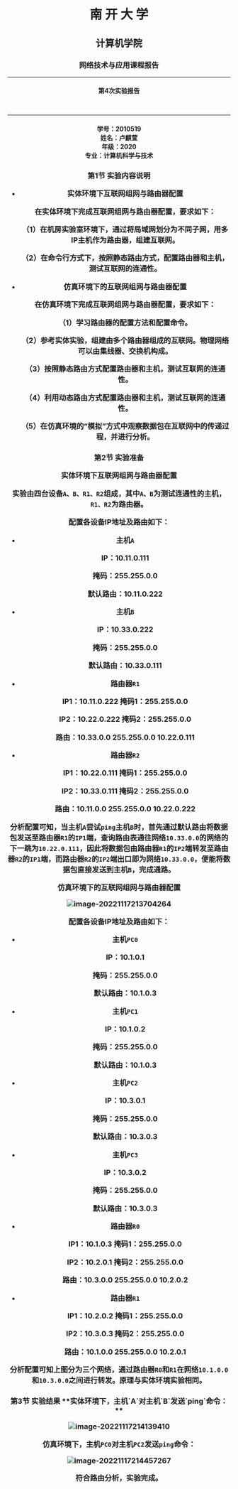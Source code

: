 <h1 align='center'>南 开 大 学</h1>

<h2 align='center'>计算机学院


<h3 align='center'>网络技术与应用课程报告


---



<h4 align='center'>第4次实验报告




​    

---

<h4 align='center'>学号：2010519</br>姓名：卢麒萱</br>年级：2020</br>专业：计算机科学与技术




<h3 align='center'>第1节 实验内容说明

- 实体环境下互联网组网与路由器配置 

  在实体环境下完成互联网组网与路由器配置，要求如下： 

  （1）在机房实验室环境下，通过将局域网划分为不同子网，用多IP主机作为路由器，组建互联网。

  （2）在命令行方式下，按照静态路由方式，配置路由器和主机，测试互联网的连通性。

- 仿真环境下的互联网组网与路由器配置

  在仿真环境下完成互联网组网与路由器配置，要求如下：

  （1）学习路由器的配置方法和配置命令。

  （2）参考实体实验，组建由多个路由器组成的互联网。物理网络可以由集线器、交换机构成。

  （3）按照静态路由方式配置路由器和主机，测试互联网的连通性。

  （4）利用动态路由方式配置路由器和主机，测试互联网的连通性。

  （5）在仿真环境的“模拟”方式中观察数据包在互联网中的传递过程，并进行分析。

<h3 align='center'>第2节 实验准备


**实体环境下互联网组网与路由器配置**

实验由四台设备`A、B、R1、R2`组成，其中`A、B`为测试连通性的主机，`R1、R2`为路由器。

配置各设备IP地址及路由如下：

- 主机`A`

  IP：10.11.0.111

  掩码：255.255.0.0

  默认路由：10.11.0.222

- 主机`B`

  IP：10.33.0.222

  掩码：255.255.0.0

  默认路由：10.33.0.111

- 路由器`R1`

  IP1：10.11.0.222	掩码1：255.255.0.0

  IP2：10.22.0.222	掩码2：255.255.0.0

  路由：10.33.0.0 255.255.0.0 10.22.0.111

- 路由器`R2`

  IP1：10.22.0.111	掩码1：255.255.0.0

  IP2：10.33.0.111	掩码2：255.255.0.0

  路由：10.11.0.0 255.255.0.0 10.22.0.222

分析配置可知，当主机`A`尝试`ping`主机`B`时，首先通过默认路由将数据包发送至路由器`R1`的`IP1`端，查询路由表通往网络`10.33.0.0`的网络的下一跳为`10.22.0.111`，因此将数据包由路由器`R1`的`IP2`端转发至路由器`R2`的`IP1`端，而路由器`R2`的`IP2`端出口即为网络`10.33.0.0`，便能将数据包直接发送到主机`B`，完成通路。

**仿真环境下的互联网组网与路由器配置**

![image-20221117213704264](ex4.assets/image-20221117213704264.png)

配置各设备IP地址及路由如下：

- 主机`PC0`

  IP：10.1.0.1

  掩码：255.255.0.0

  默认路由：10.1.0.3

- 主机`PC1`

  IP：10.1.0.2

  掩码：255.255.0.0

  默认路由：10.1.0.3

- 主机`PC2`

  IP：10.3.0.1

  掩码：255.255.0.0

  默认路由：10.3.0.3

- 主机`PC3`

  IP：10.3.0.2

  掩码：255.255.0.0

  默认路由：10.3.0.3

- 路由器`R0`

  IP1：10.1.0.3	掩码1：255.255.0.0

  IP2：10.2.0.1	掩码2：255.255.0.0

  路由：10.3.0.0 255.255.0.0 10.2.0.2

- 路由器`R1`

  IP1：10.2.0.2	掩码1：255.255.0.0

  IP2：10.3.0.3	掩码2：255.255.0.0

  路由：10.1.0.0 255.255.0.0 10.2.0.1

分析配置可知上图分为三个网络，通过路由器`R0`和`R1`在网络`10.1.0.0`和`10.3.0.0`之间进行转发。原理与实体环境实验相同。

<h3 align='center'>第3节 实验结果
**实体环境下，主机`A`对主机`B`发送`ping`命令：**

![image-20221117214139410](ex4.assets/image-20221117214139410.png)

**仿真环境下，主机`PC0`对主机`PC2`发送`ping`命令：**

![image-20221117214457267](ex4.assets/image-20221117214457267.png)

符合路由分析，实验完成。